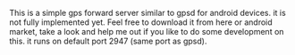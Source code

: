This is a simple gps forward server similar to gpsd for android devices. it is not fully implemented yet. Feel free to download it from here or android market, take a look and help me out if you like to do some development on this. it runs on default port 2947 (same port as gpsd).